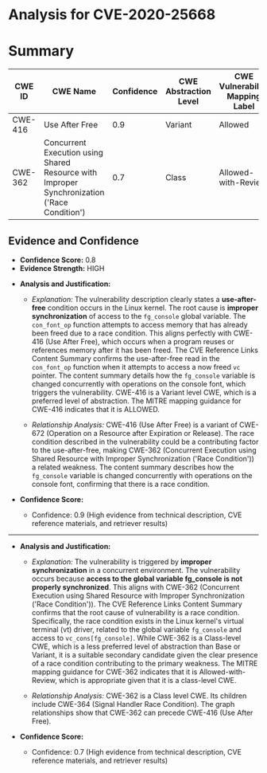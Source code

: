 # Analysis for CVE-2020-25668

# Summary
| CWE ID | CWE Name | Confidence | CWE Abstraction Level | CWE Vulnerability Mapping Label | CWE-Vulnerability Mapping Notes |
|---|---|---|---|---|---|
| CWE-416 | Use After Free | 0.9 | Variant | Allowed | Primary CWE |
| CWE-362 | Concurrent Execution using Shared Resource with Improper Synchronization ('Race Condition') | 0.7 | Class | Allowed-with-Review | Secondary Candidate |

## Evidence and Confidence

*   **Confidence Score:** 0.8
*   **Evidence Strength:** HIGH

- **Analysis and Justification:**  
  - *Explanation:* The vulnerability description clearly states a **use-after-free** condition occurs in the Linux kernel. The root cause is **improper synchronization** of access to the `fg_console` global variable. The `con_font_op` function attempts to access memory that has already been freed due to a race condition. This aligns perfectly with CWE-416 (Use After Free), which occurs when a program reuses or references memory after it has been freed. The CVE Reference Links Content Summary confirms the use-after-free read in the `con_font_op` function when it attempts to access a now freed `vc` pointer. The content summary details how the `fg_console` variable is changed concurrently with operations on the console font, which triggers the vulnerability. CWE-416 is a Variant level CWE, which is a preferred level of abstraction. The MITRE mapping guidance for CWE-416 indicates that it is ALLOWED.

  - *Relationship Analysis:* CWE-416 (Use After Free) is a variant of CWE-672 (Operation on a Resource after Expiration or Release). The race condition described in the vulnerability could be a contributing factor to the use-after-free, making CWE-362 (Concurrent Execution using Shared Resource with Improper Synchronization ('Race Condition')) a related weakness. The content summary describes how the `fg_console` variable is changed concurrently with operations on the console font, confirming that there is a race condition.

- **Confidence Score:**  
  - Confidence: 0.9 (High evidence from technical description, CVE reference materials, and retriever results)

---
- **Analysis and Justification:**  
  - *Explanation:* The vulnerability is triggered by **improper synchronization** in a concurrent environment. The vulnerability occurs because **access to the global variable fg_console is not properly synchronized**. This aligns with CWE-362 (Concurrent Execution using Shared Resource with Improper Synchronization ('Race Condition')). The CVE Reference Links Content Summary confirms that the root cause of vulnerability is a race condition. Specifically, the race condition exists in the Linux kernel's virtual terminal (vt) driver, related to the global variable `fg_console` and access to `vc_cons[fg_console]`. While CWE-362 is a Class-level CWE, which is a less preferred level of abstraction than Base or Variant, it is a suitable secondary candidate given the clear presence of a race condition contributing to the primary weakness. The MITRE mapping guidance for CWE-362 indicates that it is Allowed-with-Review, which is appropriate given that it is a class-level CWE.

  - *Relationship Analysis:* CWE-362 is a Class level CWE. Its children include CWE-364 (Signal Handler Race Condition). The graph relationships show that CWE-362 can precede CWE-416 (Use After Free).

- **Confidence Score:**  
  - Confidence: 0.7 (High evidence from technical description, CVE reference materials, and retriever results)